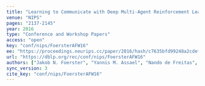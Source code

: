 ```yaml
---
title: "Learning to Communicate with Deep Multi-Agent Reinforcement Learning."
venue: "NIPS"
pages: "2137-2145"
year: 2016
type: "Conference and Workshop Papers"
access: "open"
key: "conf/nips/FoersterAFW16"
ee: "https://proceedings.neurips.cc/paper/2016/hash/c7635bfd99248a2cdef8249ef7bfbef4-Abstract.html"
url: "https://dblp.org/rec/conf/nips/FoersterAFW16"
authors: ["Jakob N. Foerster", "Yannis M. Assael", "Nando de Freitas", "Shimon Whiteson"]
sync_version: 3
cite_key: "conf/nips/FoersterAFW16"
---
```

